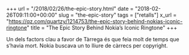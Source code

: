 +++
url = "/2018/02/26/the-epic-story.html"
date = "2018-02-26T09:11:00+00:00"
slug = "the-epic-story"
tags = ["retalls"]
x_url = "https://qz.com/quartzy/1214753/the-epic-story-behind-nokias-iconic-ringtone"
title = "The Epic Story Behind Nokia’s Iconic Ringtone"
+++

Un dels factors clau a favor de Tàrrega és que feia molt de temps que s’havia mort. Nokia buscava un to lliure de càrrecs per copyright.

